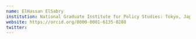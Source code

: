 ```yaml
---
name: ElHassan ElSabry
institution: National Graduate Institute for Policy Studies: Tokyo, Japan
website: https://orcid.org/0000-0001-6135-0280
twitter:
---
```

